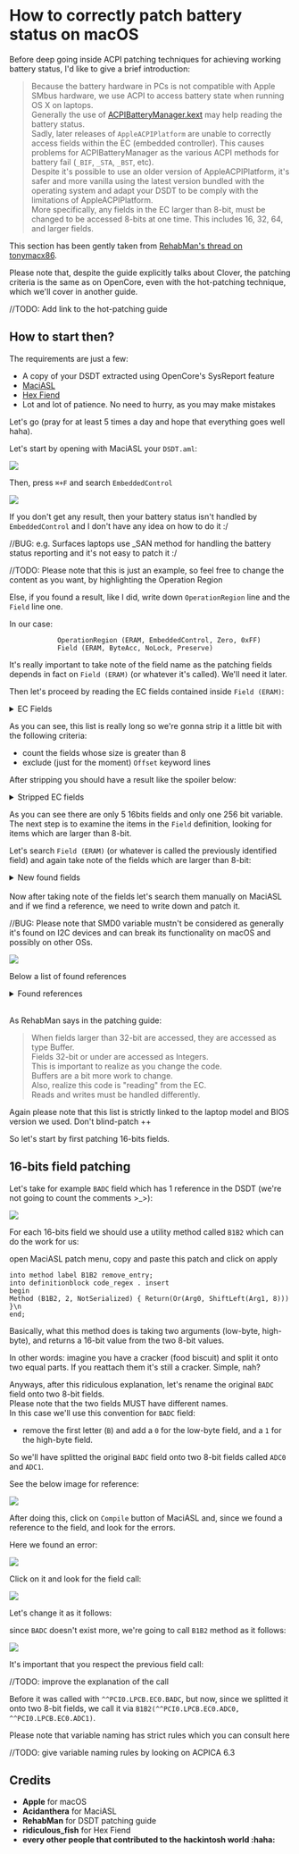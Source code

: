 # How to correctly patch battery status on macOS

Before deep going inside ACPI patching techniques for achieving working battery status, I'd like to give a brief introduction:

> Because the battery hardware in PCs is not compatible with Apple SMbus hardware, we use ACPI to access battery state when running OS X on laptops.</br>
> Generally the use of [ACPIBatteryManager.kext](https://github.com/RehabMan/OS-X-ACPI-Battery-Driver) may help reading the battery status.</br>
> Sadly, later releases of `AppleACPIPlatform` are unable to correctly access fields within the EC (embedded controller). This causes problems for ACPIBatteryManager as the various ACPI methods for battery fail (`_BIF`, `_STA`, `_BST`, etc).</br>
> Despite it's possible to use an older version of AppleACPIPlatform, it's safer and more vanilla using the latest version bundled with the operating system and adapt your DSDT to be comply with the limitations of AppleACPIPlatform.</br>
> More specifically, any fields in the EC larger than 8-bit, must be changed to be accessed 8-bits at one time. This includes 16, 32, 64, and larger fields.

This section has been gently taken from [RehabMan's thread on tonymacx86](https://www.tonymacx86.com/threads/guide-how-to-patch-dsdt-for-working-battery-status.116102/).

Please note that, despite the guide explicitly talks about Clover, the patching criteria is the same as on OpenCore, even with the hot-patching technique, which we'll cover in another guide. 

//TODO: Add link to the hot-patching guide

## How to start then?

The requirements are just a few:

- A copy of your DSDT extracted using OpenCore's SysReport feature
- [MaciASL](https://github.com/acidanthera/maciasl/releases/latest)
- [Hex Fiend](https://hexfiend.com)
- Lot and lot of patience. No need to hurry, as you may make mistakes

Let's go (pray for at least 5 times a day and hope that everything goes well haha).

Let's start by opening with MaciASL your `DSDT.aml`:

![](.assets/images/battery-acpi/hard-patching/maciasl_dsdt_open.png)

Then, press `⌘+F` and search `EmbeddedControl`

![](.assets/images/battery-acpi/hard-patching/maciasl_dsdt_ec_search_result.png)

If you don't get any result, then your battery status isn't handled by `EmbeddedControl` and I don't have any idea on how to do it :/

//BUG: e.g. Surfaces laptops use _SAN method for handling the battery status reporting and it's not easy to patch it :/

//TODO: Please note that this is just an example, so feel free to change the content as you want, by highlighting the Operation Region

Else, if you found a result, like I did, write down `OperationRegion` line and the `Field` line one.

In our case:

```
            OperationRegion (ERAM, EmbeddedControl, Zero, 0xFF)
            Field (ERAM, ByteAcc, NoLock, Preserve)
```
It's really important to take note of the field name as the patching fields depends in fact on `Field (ERAM)` (or whatever it's called). We'll need it later.

Then let's proceed by reading the EC fields contained inside `Field (ERAM)`:

<details><summary>EC Fields</summary>
<pre>
{
                SMPR,   8, 
                SMST,   8, 
                SMAD,   8, 
                SMCM,   8, 
                SMD0,   256, 
                BCNT,   8, 
                SMAA,   8, 
                Offset (0x40), 
                SW2S,   1, 
                    ,   2, 
                ACCC,   1, 
                TRPM,   1, 
                Offset (0x41), 
                W7OS,   1, 
                QWOS,   1, 
                    ,   1, 
                SUSE,   1, 
                RFLG,   1, 
                    ,   1, 
                    ,   1, 
                Offset (0x42), 
                    ,   5, 
                UBOS,   1, 
                Offset (0x43), 
                    ,   1, 
                    ,   1, 
                ACPS,   1, 
                ACKY,   1, 
                GFXT,   1, 
                    ,   1, 
                    ,   1, 
                Offset (0x44), 
                    ,   7, 
                DSMB,   1, 
                GMSE,   1, 
                    ,   1, 
                QUAD,   1, 
                Offset (0x46), 
                Offset (0x47), 
                ADC4,   8, 
                ADC5,   8, 
                Offset (0x4C), 
                STRM,   8, 
                Offset (0x4E), 
                LIDE,   1, 
                Offset (0x50), 
                    ,   5, 
                DPTL,   1, 
                    ,   1, 
                DPTE,   1, 
                Offset (0x52), 
                ECLS,   1, 
                Offset (0x55), 
                EC45,   8, 
                Offset (0x58), 
                RTMP,   8, 
                ADC6,   8, 
                Offset (0x5E), 
                TMIC,   8, 
                Offset (0x61), 
                SHPM,   8, 
                ECTH,   8, 
                ECTL,   8, 
                Offset (0x67), 
                LDDG,   1, 
                    ,   1, 
                GC6R,   1, 
                IGC6,   1, 
                Offset (0x68), 
                    ,   3, 
                PLGS,   1, 
                Offset (0x69), 
                    ,   6, 
                BTVD,   1, 
                Offset (0x6C), 
                GWKR,   8, 
                Offset (0x70), 
                BADC,   16, 
                BFCC,   16, 
                BVLB,   8, 
                BVHB,   8, 
                BDVO,   8, 
                Offset (0x7F), 
                ECTB,   1, 
                Offset (0x82), 
                MBST,   8, 
                MCUR,   16, 
                MBRM,   16, 
                MBCV,   16, 
                VGAV,   8, 
                FGM2,   8, 
                FGM3,   8, 
                Offset (0x8D), 
                    ,   5, 
                MBFC,   1, 
                Offset (0x92), 
                Offset (0x93), 
                Offset (0x94), 
                GSSU,   1, 
                GSMS,   1, 
                Offset (0x95), 
                MMST,   4, 
                DMST,   4, 
                Offset (0xA0), 
                QBHK,   8, 
                Offset (0xA2), 
                QBBB,   8, 
                Offset (0xA4), 
                MBTS,   1, 
                MBTF,   1, 
                    ,   4, 
                AD47,   1, 
                BACR,   1, 
                MBTC,   1, 
                    ,   2, 
                MBNH,   1, 
                Offset (0xA6), 
                MBDC,   8, 
                Offset (0xA8), 
                EWDT,   1, 
                CWDT,   1, 
                LWDT,   1, 
                AWDT,   1, 
                Offset (0xAA), 
                    ,   1, 
                SMSZ,   1, 
                    ,   5, 
                RCDS,   1, 
                Offset (0xAD), 
                SADP,   8, 
                Offset (0xB2), 
                RPM1,   8, 
                RPM2,   8, 
                Offset (0xB7), 
                Offset (0xB8), 
                Offset (0xBA), 
                Offset (0xBB), 
                Offset (0xBC), 
                Offset (0xC1), 
                DPPC,   8, 
                Offset (0xC8), 
                    ,   1, 
                CVTS,   1, 
                Offset (0xC9), 
                TPVN,   8, 
                Offset (0xCE), 
                NVDX,   8, 
                ECDX,   8, 
                EBPL,   1, 
                Offset (0xD2), 
                    ,   7, 
                DLYE,   1, 
                Offset (0xD4), 
                PSHD,   8, 
                PSLD,   8, 
                DBPL,   8, 
                STSP,   8, 
                Offset (0xDA), 
                PSIN,   8, 
                PSKB,   1, 
                PSTP,   1, 
                    ,   1, 
                PWOL,   1, 
                RTCE,   1, 
                Offset (0xE0), 
                DLYT,   8, 
                DLY2,   8, 
                Offset (0xE5), 
                GP12,   8, 
                SFHK,   8, 
                Offset (0xE9), 
                DTMT,   8, 
                PL12,   8, 
                ETMT,   8, 
                Offset (0xF2), 
                ZPOD,   1, 
                    ,   4, 
                WLPW,   1, 
                WLPS,   1, 
                ENPA,   1, 
                Offset (0xF4), 
                SFAN,   8, 
                Offset (0xF8), 
                BAAE,   1, 
                S3WA,   1, 
                BNAC,   1, 
                    ,   1, 
                EFS3,   1, 
                S3WK,   1, 
                RSAL,   1
            }
</pre>
</details>

As you can see, this list is really long so we're gonna strip it a little bit with the following criteria:

- count the fields whose size is greater than 8
- exclude (just for the moment) `Offset` keyword lines

After stripping you should have a result like the spoiler below:

<details><summary>Stripped EC fields</summary>
<pre>
{
                SMD0,   256, 
                BADC,   16, 
                BFCC,   16, 
                MCUR,   16, 
                MBRM,   16, 
                MBCV,   16, 
}

</pre>
</details>

As you can see there are only 5 16bits fields and only one 256 bit variable.
The next step is to examine the items in the `Field` definition, looking for items which are larger than 8-bit.

Let's search `Field (ERAM)` (or whatever is called the previously identified field) and again take note of the fields which are larger than 8-bit:

<details><summary>New found fields</summary>
<pre>

            Field (ERAM, ByteAcc, NoLock, Preserve)
            {
                Offset (0x04), 
                SMW0,   16
            }

            Field (ERAM, ByteAcc, NoLock, Preserve)
            {
                Offset (0x04), 
                FLD0,   64
            }

            Field (ERAM, ByteAcc, NoLock, Preserve)
            {
                Offset (0x04), 
                FLD1,   128
            }

            Field (ERAM, ByteAcc, NoLock, Preserve)
            {
                Offset (0x04), 
                FLD2,   192
            }

            Field (ERAM, ByteAcc, NoLock, Preserve)
            {
                Offset (0x04), 
                FLD3,   256
            }
</pre>
</details></br>
Now after taking note of the fields let's search them manually on MaciASL and if we find a reference, we need to write down and patch it.

//BUG: Please note that SMD0 variable mustn't be considered as generally it's found on I2C devices and can break its functionality on macOS and possibly on other OSs.

![](.assets/images/battery-acpi/hard-patching/maciasl_dsdt_found_ec_field.png)

Below a list of found references
<details><summary>Found references</summary>
<pre>

                BADC,   16, 
                BFCC,   16, 
                MCUR,   16, 
                MBRM,   16, 
                MBCV,   16, 
                SMW0,   16,
                FLD0,   64,
                FLD1,   128,
                FLD2,   192,
                FLD3,   256

</pre>
</details>
</br>

As RehabMan says in the patching guide:

> When fields larger than 32-bit are accessed, they are accessed as type Buffer.</br>
> Fields 32-bit or under are accessed as Integers.</br>
> This is important to realize as you change the code.<br>
> Buffers are a bit more work to change.<br>
> Also, realize this code is "reading" from the EC.<br>
> Reads and writes must be handled differently.


Again please note that this list is strictly linked to the laptop model and BIOS version we used. Don't blind-patch ++

So let's start by first patching 16-bits fields.

## 16-bits field patching

Let's take for example `BADC` field which has 1 reference in the DSDT (we're not going to count the comments >_>):

![](.assets/images/battery-acpi/hard-patching/maciasl_dsdt_badc_ec_field.png)

For each 16-bits field we should use a utility method called `B1B2` which can do the work for us:

open MaciASL patch menu, copy and paste this patch and click on apply

```
into method label B1B2 remove_entry;
into definitionblock code_regex . insert
begin
Method (B1B2, 2, NotSerialized) { Return(Or(Arg0, ShiftLeft(Arg1, 8))) }\n
end;
```

Basically, what this method does is taking two arguments (low-byte, high-byte), and returns a 16-bit value from the two 8-bit values.

In other words: imagine you have a cracker (food biscuit) and split it onto two equal parts. If you reattach them it's still a cracker. Simple, nah?

Anyways, after this ridiculous explanation, let's rename the original `BADC` field onto two 8-bit fields.</br>
Please note that the two fields MUST have different names.</br>
In this case we'll use this convention for `BADC` field:

- remove the first letter (`B`) and add a `0` for the low-byte field, and a `1` for the high-byte field.

So we'll have splitted the original `BADC` field onto two 8-bit fields called `ADC0` and `ADC1`.

See the below image for reference:

![](.assets/images/battery-acpi/hard-patching/maciasl_dsdt_split_ec_fields.png)

After doing this, click on `Compile` button of MaciASL and, since we found a reference to the field, and look for the errors.

Here we found an error:

![](.assets/images/battery-acpi/hard-patching/maciasl_dsdt_patched_ec_fields_error.png)

Click on it and look for the field call:

![](.assets/images/battery-acpi/hard-patching/maciasl_dsdt_badc_ec_field.png)

Let's change it as it follows:

since `BADC` doesn't exist more, we're going to call `B1B2` method as it follows:

![](.assets/images/battery-acpi/hard-patching/maciasl_dsdt_patched_ec_fields_fixed_reference.png)

It's important that you respect the previous field call: 

//TODO: improve the explanation of the call

Before it was called with `^^PCI0.LPCB.EC0.BADC`, but now, since we splitted it onto two 8-bit fields, we call it via `B1B2(^^PCI0.LPCB.EC0.ADC0, ^^PCI0.LPCB.EC0.ADC1)`.

Please note that variable naming has strict rules which you can consult here

//TODO: give variable naming rules by looking on ACPICA 6.3

## Credits

* **Apple** for macOS
* **Acidanthera** for MaciASL
* **RehabMan** for DSDT patching guide
* **ridiculous_fish** for Hex Fiend
* **every other people that contributed to the hackintosh world :haha:**



